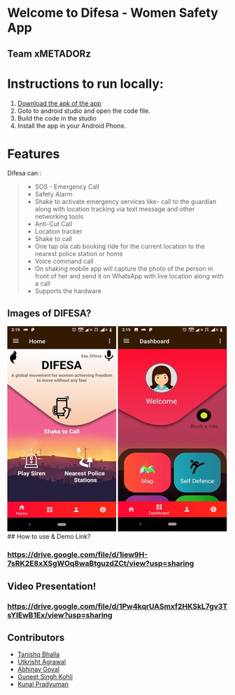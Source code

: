 # Welcome to Difesa  - Women Safety App 
## Team xMETADORz
 

# Instructions to run locally:
1. [Download the apk of the app](https://github.com/gutku10/Difesa/tree/master/app)
2. Goto to android studio and open the code file. 
3. Build the code in the studio 
4. Install the app in your Android Phone.


# Features

Difesa can :
>
>* SOS - Emergency Call
>* Safety Alarm
>* Shake to activate emergency services like- call to the guardian along with location tracking via text message and other networking tools
>* Anti-Cut Call
>* Location tracker
>* Shake to call
>* One tap ola cab booking ride for the current location to the nearest police station or home
>* Voice command call
>* On shaking mobile app will capture the photo of the person in front of her and send it on WhatsApp with live location along with a call
>* Supports the hardware

## Images of DIFESA?

<a align='left'>
<img src='https://github.com/gutku10/Difesa/blob/master/Screenshots/Home.jpg' alt='npm start'>
</a>
<a align='right' >
<img src='https://github.com/gutku10/Difesa/blob/master/Screenshots/Dashboard.jpg' alt='npm start'>
</a>
## How to use & Demo Link?

### https://drive.google.com/file/d/1iew9H-7sRK2E8xXSgWOq8waBtguzdZCt/view?usp=sharing

## Video Presentation!

### https://drive.google.com/file/d/1Pw4kqrUASmxf2HKSkL7gv3TsYIEwB1Ex/view?usp=sharing

## Contributors
* [Tanishq Bhalla](https://github.com/)  
* [Utkrisht Agrawal](https://github.com/gutku10)  
* [Abhinav Goyal](https://github.com/zabhitak)  
* [Guneet Singh Kohli](https://github.com/guneetsk99)  
* [Kunal Pradyuman](https://github.com/lostaquila)  

